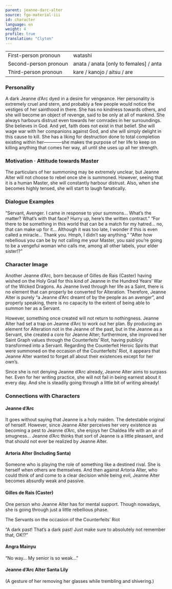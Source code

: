 ```yaml
---
parent: jeanne-darc-alter
source: fgo-material-iii
id: character
language: en
weight: 4
profile: true
translation: "Clyton"
---
```


<table>
  <tr><td>First-person pronoun</td><td>watashi</td></tr>
  <tr><td>Second-person pronoun</td><td>anata / anata [only to females] / anta</td></tr>
  <tr><td>Third-person pronoun</td><td>kare / kanojo / aitsu / are</td></tr>
</table> 

### Personality

A dark Jeanne d’Arc dyed in a desire for vengeance. Her personality is extremely cruel and stern, and probably a few people would notice the vestiges of her sainthood in there. She has no kindness towards others, and she will become an object of revenge, said to be only at all of mankind. She always harbours distrust even towards her comrades in her surroundings. She believes in God. And yet, faith does not exist in that belief. She will wage war with her companions against God, and she will simply delight in this cause to kill. She has a liking for destruction done to total completion existing within her————she makes the purpose of her life to keep on killing anything that comes her way, all until she uses up all her strength.

### Motivation · Attitude towards Master

The particulars of her summoning may be extremely unclear, but Jeanne Alter will not choose to rebel once she is summoned. However, seeing that it is a human Master, she will constantly harbour distrust. Also, when she becomes highly tensed, she will start to laugh fanatically.

### Dialogue Examples

“Servant, Avenger. I came in response to your summons… What’s the matter? What’s with that face? Hurry up, here’s the written contract.”
“For there to be something in this world that can be a match for my hatred… no, that can make up for it… Although it was too late, I wonder if this is even called a miracle… Thank you. Hmph, I didn’t say anything.”
“After how rebellious you can be by not calling me your Master, you said you’re going to be a vengeful woman who calls me, among all other labels, your elder sister!?”

### Character Image

Another Jeanne d’Arc, born because of Gilles de Rais (Caster) having wished on the Holy Grail for this kind of Jeanne in the Hundred Years’ War of the Wicked Dragons. As Jeanne lived through her life as a Saint, there is no element that can properly be converted for Alteration. Therefore, Jeanne Alter is purely “a Jeanne d’Arc dreamt of by the people as an avenger”, and properly speaking, there is no capacity to the extent of being able to summon her as a Servant.

However, something once created will not return to nothingness. Jeanne Alter had set a trap on Jeanne d’Arc to work out her plan. By producing an element for Alteration not in the Jeanne of the past, but in the Jeanne as a Servant, she created a core for Jeanne Alter; furthermore, she improved her Saint Graph values through the Counterfeits’ Riot, having publicly transformed into a Servant. Regarding the Counterfeit Heroic Spirits that were summoned on the occasion of the Counterfeits’ Riot, it appears that Jeanne Alter wanted to forget all about their existences except for her own’s.

Since she is not denying Jeanne d’Arc already, Jeanne Alter aims to surpass her. Even for her writing practice, she will not fail in being earnest about it every day. And she is steadily going through a little bit of writing already!

### Connections with Characters

#### Jeanne d’Arc

It goes without saying that Jeanne is a holy maiden. The detestable original of herself. However, since Jeanne Alter perceives her very existence as becoming a pest to Jeanne d’Arc, she enjoys her Chaldea life with an air of smugness… Jeanne d’Arc thinks that sort of Jeanne is a little pleasant, and that should not ever be realized by Jeanne Alter.

#### Artoria Alter (Including Santa)

Someone who is playing the role of something like a destined rival. She is herself when others are themselves. And then against Artoria Alter, who could think of and come to a clear decision while being evil, Jeanne Alter becomes absurdly weak and passive.

#### Gilles de Rais (Caster)

One person who Jeanne Alter has for mental support. Though nowadays, she is going through just a little rebellious phase.

The Servants on the occasion of the Counterfeits’ Riot

“A dark past! That’s a dark past! Just make sure to absolutely not remember that, OK!?”

#### Angra Mainyu

“No way… My senior is so weak…”

#### Jeanne d’Arc Alter Santa Lily

(A gesture of her removing her glasses while trembling and shivering.)
